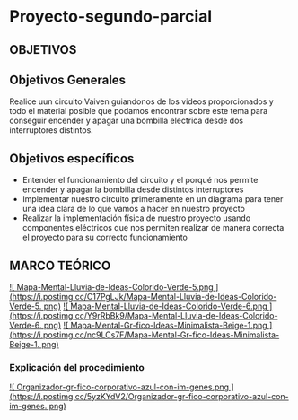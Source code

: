 # Proyecto-segundo-parcial



##  OBJETIVOS
## Objetivos Generales  

Realice uun circuito Vaiven guiandonos de los videos proporcionados y todo el material posible que podamos encontrar sobre este tema para conseguir encender y apagar una bombilla electrica desde dos interruptores distintos.

## Objetivos específicos

- Entender el funcionamiento del circuito y el porqué nos permite encender y apagar la bombilla desde distintos interruptores
- Implementar nuestro circuito primeramente en un diagrama para tener una idea clara de lo que vamos a hacer en nuestro proyecto
- Realizar la implementación física de nuestro proyecto usando componentes eléctricos que nos permiten realizar de manera correcta el proyecto para su correcto funcionamiento


##  MARCO TEÓRICO
[![ Mapa-Mental-Lluvia-de-Ideas-Colorido-Verde-5.png ](https://i.postimg.cc/C17PgLJk/Mapa-Mental-Lluvia-de-Ideas-Colorido-Verde-5. png)](https://postimg.cc/xJkyGQw1)
[![ Mapa-Mental-Lluvia-de-Ideas-Colorido-Verde-6.png ](https://i.postimg.cc/Y9rRbBk9/Mapa-Mental-Lluvia-de-Ideas-Colorido-Verde-6. png)](https://postimg.cc/R3YwZ8W5)
[![ Mapa-Mental-Gr-fico-Ideas-Minimalista-Beige-1.png ](https://i.postimg.cc/nc9LCs7F/Mapa-Mental-Gr-fico-Ideas-Minimalista-Beige-1. png)](https://postimg.cc/xcYQZ1th)

###  Explicación del procedimiento
[![ Organizador-gr-fico-corporativo-azul-con-im-genes.png ](https://i.postimg.cc/5yzKYdV2/Organizador-gr-fico-corporativo-azul-con-im-genes. png)](https://postimg.cc/H8p9RNnq)
